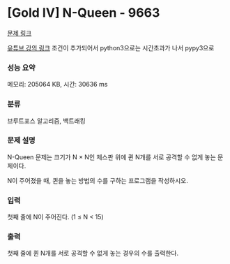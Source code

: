 # [Gold IV] N-Queen - 9663 

[문제 링크](https://www.acmicpc.net/problem/9663) 

[유튜브 강의 링크](https://www.youtube.com/watch?v=gcuZ_VGIcn4)
조건이 추가되어서 python3으로는 시간초과가 나서 pypy3으로 

### 성능 요약

메모리: 205064 KB, 시간: 30636 ms

### 분류

브루트포스 알고리즘, 백트래킹

### 문제 설명

<p>N-Queen 문제는 크기가 N × N인 체스판 위에 퀸 N개를 서로 공격할 수 없게 놓는 문제이다.</p>

<p>N이 주어졌을 때, 퀸을 놓는 방법의 수를 구하는 프로그램을 작성하시오.</p>

### 입력 

 <p>첫째 줄에 N이 주어진다. (1 ≤ N < 15)</p>

### 출력 

 <p>첫째 줄에 퀸 N개를 서로 공격할 수 없게 놓는 경우의 수를 출력한다.</p>

